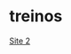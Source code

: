 # treinos
<a href="https://madelinealmeida09.github.io/treinos/tree/main/html5-css3/t02/index.html/">Site 2</a>
